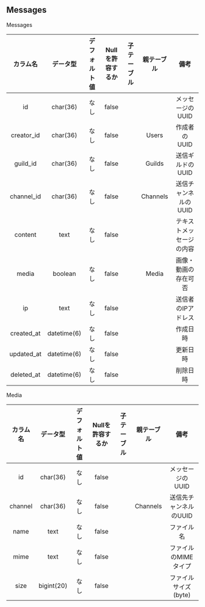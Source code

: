## Messages

Messages

|カラム名|データ型|デフォルト値|Nullを許容するか|子テーブル|親テーブル|備考|
|:-:|:-:|:-:|:-:|:-:|:-:|:-:|
|id|char(36)|なし|false|||メッセージのUUID|
|creator_id|char(36)|なし|false||Users|作成者のUUID|
|guild_id|char(36)|なし|false||Guilds|送信ギルドのUUID|
|channel_id|char(36)|なし|false||Channels|送信チャンネルのUUID|
|content|text|なし|false|||テキストメッセージの内容|
|media|boolean|なし|false||Media|画像・動画の存在可否|
|ip|text|なし|false|||送信者のIPアドレス|
|created_at|datetime(6)|なし|false|||作成日時|
|updated_at|datetime(6)|なし|false|||更新日時|
|deleted_at|datetime(6)|なし|false|||削除日時|

Media

|カラム名|データ型|デフォルト値|Nullを許容するか|子テーブル|親テーブル|備考|
|:-:|:-:|:-:|:-:|:-:|:-:|:-:|
|id|char(36)|なし|false|||メッセージのUUID|
|channel|char(36)|なし|false||Channels|送信先チャンネルのUUID|
|name|text|なし|false|||ファイル名|
|mime|text|なし|false|||ファイルのMIMEタイプ|
|size|bigint(20)|なし|false|||ファイルサイズ(byte)|

